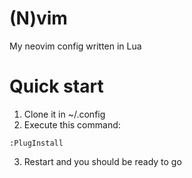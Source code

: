 # (N)vim
My neovim config written in Lua

# Quick start
1) Clone it in ~/.config
2) Execute this command:
```
:PlugInstall
```
3) Restart and you should be ready to go
